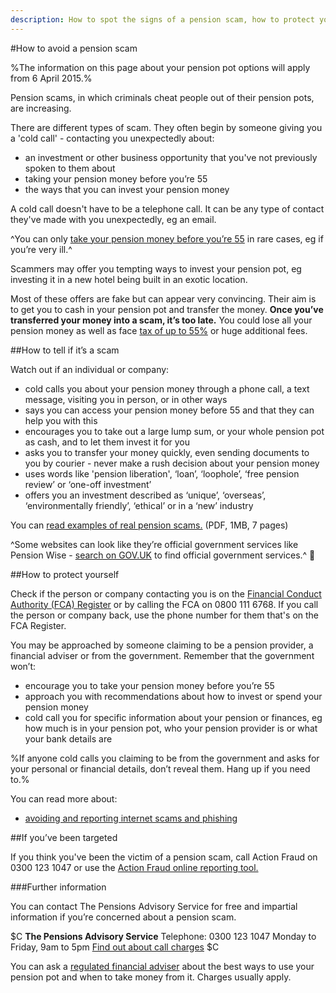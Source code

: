 ```yaml
---
description: How to spot the signs of a pension scam, how to protect yourself, and what to do if you've been targeted.
---
```

#How to avoid a pension scam

%The information on this page about your pension pot options will apply from 6 April 2015.%

Pension scams, in which criminals cheat people out of their pension pots, are increasing.

There are different types of scam. They often begin by someone giving you a 'cold call' - contacting you unexpectedly about:

- an investment or other business opportunity that you've not previously spoken to them about
- taking your pension money before you’re 55
- the ways that you can invest your pension money

A cold call doesn't have to be a telephone call. It can be any type of contact they've made with you unexpectedly, eg an email.

^You can only [take your pension money before you’re 55](https://www.gov.uk/early-retirement-pension/personal-and-workplace-pensions) in rare cases, eg if you’re very ill.^

Scammers may offer you tempting ways to invest your pension pot, eg investing it in a new hotel being built in an exotic location.

Most of these offers are fake but can appear very convincing. Their aim is to get you to cash in your pension pot and transfer the money. **Once you’ve transferred your money into a scam, it’s too late.** You could lose all your pension money as well as face [tax of up to 55%](https://www.gov.uk/tax-on-pension/higher-tax-on-unauthorised-payments) or huge additional fees.


##How to tell if it’s a scam

Watch out if an individual or company:

* cold calls you about your pension money through a phone call, a text message, visiting you in person, or in other ways
* says you can access your pension money before 55 and that they can help you with this
* encourages you to take out a large lump sum, or your whole pension pot as cash, and to let them invest it for you
* asks you to transfer your money quickly, even sending documents to you by courier - never make a rush decision about your pension money
* uses words like 'pension liberation', ‘loan’, ‘loophole’, ‘free pension review’ or ‘one-off investment’
* offers you an investment described as ‘unique’, ‘overseas’, ‘environmentally friendly’, ‘ethical’ or in a ‘new’ industry

You can [read examples of real pension scams.](http://www.pensionsadvisoryservice.org.uk/publications-files/uploads/pension-scam-booklet_7_page.pdf) (PDF, 1MB, 7 pages)

^Some websites can look like they’re official government services like Pension Wise - [search on GOV.UK](https://www.gov.uk) to find official government services.^


##How to protect yourself


Check if the person or company contacting you is on the [Financial Conduct Authority (FCA) Register](http://www.fca.org.uk/register) or by calling the FCA on 0800 111 6768. If you call the person or company back, use the phone number for them that's on the FCA Register.

You may be approached by someone claiming to be a pension provider, a financial adviser or from the government. Remember that the government won’t:

* encourage you to take your pension money before you’re 55
* approach you with recommendations about how to invest or spend your pension money
* cold call you for specific information about your pension or finances, eg how much is in your pension pot, who your pension provider is or what your bank details are

%If anyone cold calls you claiming to be from the government and asks for your personal or financial details, don’t reveal them. Hang up if you need to.%

You can read more about:

- [avoiding and reporting internet scams and phishing](https://www.gov.uk/report-suspicious-emails-websites-phishing)



##If you’ve been targeted


If you think you've been the victim of a pension scam, call Action Fraud on 0300 123 1047 or use the [Action Fraud online reporting tool.](http://www.actionfraud.police.uk/report-a-fraud-including-online-crime)


###Further information

You can contact The Pensions Advisory Service for free and impartial information if you’re
concerned about a pension scam.

$C
**The Pensions Advisory Service**
Telephone: 0300 123 1047
Monday to Friday, 9am to 5pm
[Find out about call charges](https://www.gov.uk/call-charges)
$C


You can ask a [regulated financial adviser](http://www.fsa.gov.uk/register/home.do) about the best ways to use your pension pot and when to take money from it. Charges usually apply.

